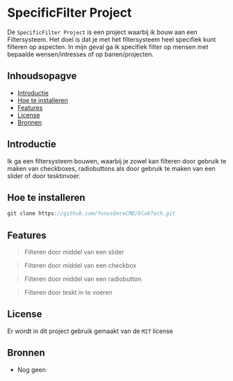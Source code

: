 # SpecificFilter Project

De ```SpecificFilter Project``` is een project waarbij ik bouw aan een Filtersysteem. Het doel is dat je met het filtersysteem heel specifiek kunt filteren op aspecten. In mijn geval ga ik specifiek filter op mensen met bepaalde wensen/intresses of op banen/projecten.

## Inhoudsopagve

* [Introductie](https://github.com/YunusEmreCMD/blokTech/blob/main/README.md#introductie)
* [Hoe te installeren](https://github.com/YunusEmreCMD/blokTech/blob/main/README.md#hoe-te-installeren)
* [Features](https://github.com/YunusEmreCMD/blokTech/blob/main/README.md#features)
* [License](https://github.com/YunusEmreCMD/blokTech/blob/main/README.md#license)
* [Bronnen](https://github.com/YunusEmreCMD/blokTech/blob/main/README.md#bronnen)

## Introductie

Ik ga een filtersysteem bouwen, waarbij je zowel kan filteren door gebruik te maken van checkboxes, radiobuttons als door gebruik te maken van een slider of door tesktinvoer.

## Hoe te installeren

```js
git clone https://github.com/YunusEmreCMD/blokTech.git
```

## Features

> Filteren door middel van een slider

> Filteren door middel van een checkbox

> Filteren door middel van een radiobutton

> Filteren door teskt in te voeren

## License

Er wordt in dit project gebruik gemaakt van de ```MIT``` license

## Bronnen

* Nog geen
